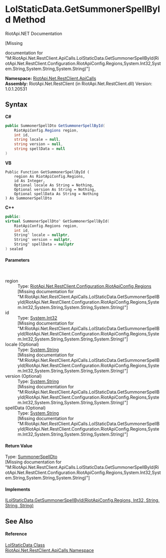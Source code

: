 # LolStaticData.GetSummonerSpellById Method 
RiotApi.NET Documentation 

\[Missing <summary> documentation for "M:RiotApi.Net.RestClient.ApiCalls.LolStaticData.GetSummonerSpellById(RiotApi.Net.RestClient.Configuration.RiotApiConfig.Regions,System.Int32,System.String,System.String,System.String)"\]

**Namespace:**&nbsp;<a href="ce503962-9d76-4097-585e-86aa8997f5c3">RiotApi.Net.RestClient.ApiCalls</a><br />**Assembly:**&nbsp;RiotApi.Net.RestClient (in RiotApi.Net.RestClient.dll) Version: 1.0.1.20531

## Syntax

**C#**<br />
``` C#
public SummonerSpellDto GetSummonerSpellById(
	RiotApiConfig.Regions region,
	int id,
	string locale = null,
	string version = null,
	string spellData = null
)
```

**VB**<br />
``` VB
Public Function GetSummonerSpellById ( 
	region As RiotApiConfig.Regions,
	id As Integer,
	Optional locale As String = Nothing,
	Optional version As String = Nothing,
	Optional spellData As String = Nothing
) As SummonerSpellDto
```

**C++**<br />
``` C++
public:
virtual SummonerSpellDto^ GetSummonerSpellById(
	RiotApiConfig.Regions region, 
	int id, 
	String^ locale = nullptr, 
	String^ version = nullptr, 
	String^ spellData = nullptr
) sealed
```


#### Parameters
&nbsp;<dl><dt>region</dt><dd>Type: <a href="4d977124-7072-aed6-d4c3-44de17e37ee2">RiotApi.Net.RestClient.Configuration.RiotApiConfig.Regions</a><br />\[Missing <param name="region"/> documentation for "M:RiotApi.Net.RestClient.ApiCalls.LolStaticData.GetSummonerSpellById(RiotApi.Net.RestClient.Configuration.RiotApiConfig.Regions,System.Int32,System.String,System.String,System.String)"\]</dd><dt>id</dt><dd>Type: <a href="http://msdn2.microsoft.com/en-us/library/td2s409d" target="_blank">System.Int32</a><br />\[Missing <param name="id"/> documentation for "M:RiotApi.Net.RestClient.ApiCalls.LolStaticData.GetSummonerSpellById(RiotApi.Net.RestClient.Configuration.RiotApiConfig.Regions,System.Int32,System.String,System.String,System.String)"\]</dd><dt>locale (Optional)</dt><dd>Type: <a href="http://msdn2.microsoft.com/en-us/library/s1wwdcbf" target="_blank">System.String</a><br />\[Missing <param name="locale"/> documentation for "M:RiotApi.Net.RestClient.ApiCalls.LolStaticData.GetSummonerSpellById(RiotApi.Net.RestClient.Configuration.RiotApiConfig.Regions,System.Int32,System.String,System.String,System.String)"\]</dd><dt>version (Optional)</dt><dd>Type: <a href="http://msdn2.microsoft.com/en-us/library/s1wwdcbf" target="_blank">System.String</a><br />\[Missing <param name="version"/> documentation for "M:RiotApi.Net.RestClient.ApiCalls.LolStaticData.GetSummonerSpellById(RiotApi.Net.RestClient.Configuration.RiotApiConfig.Regions,System.Int32,System.String,System.String,System.String)"\]</dd><dt>spellData (Optional)</dt><dd>Type: <a href="http://msdn2.microsoft.com/en-us/library/s1wwdcbf" target="_blank">System.String</a><br />\[Missing <param name="spellData"/> documentation for "M:RiotApi.Net.RestClient.ApiCalls.LolStaticData.GetSummonerSpellById(RiotApi.Net.RestClient.Configuration.RiotApiConfig.Regions,System.Int32,System.String,System.String,System.String)"\]</dd></dl>

#### Return Value
Type: <a href="197d3258-bf62-7fb6-0b77-ad55804cc982">SummonerSpellDto</a><br />\[Missing <returns> documentation for "M:RiotApi.Net.RestClient.ApiCalls.LolStaticData.GetSummonerSpellById(RiotApi.Net.RestClient.Configuration.RiotApiConfig.Regions,System.Int32,System.String,System.String,System.String)"\]

#### Implements
<a href="5d713cb7-4ab9-9080-ed5e-a749a1c6814f">ILolStaticData.GetSummonerSpellById(RiotApiConfig.Regions, Int32, String, String, String)</a><br />

## See Also


#### Reference
<a href="8a32866b-afa0-cd3e-c2d3-ceb87ff1dce1">LolStaticData Class</a><br /><a href="ce503962-9d76-4097-585e-86aa8997f5c3">RiotApi.Net.RestClient.ApiCalls Namespace</a><br />